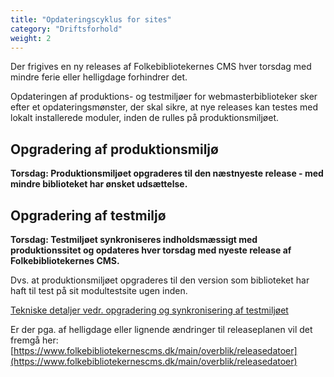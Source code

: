 ```yaml
---
title: "Opdateringscyklus for sites"
category: "Driftsforhold"
weight: 2
---
```


Der frigives en ny releases af Folkebibliotekernes CMS hver torsdag med mindre ferie eller helligdage forhindrer det.

Opdateringen af produktions- og testmiljøer for webmasterbiblioteker sker efter et opdateringsmønster, der skal sikre, at nye releases kan testes med lokalt installerede moduler, inden de rulles på produktionsmiljøet.

## Opgradering af produktionsmiljø
**Torsdag: Produktionsmiljøet opgraderes til den næstnyeste release - med mindre biblioteket har ønsket udsættelse.** 

## Opgradering af testmiljø
**Torsdag: Testmiljøet synkroniseres indholdsmæssigt med produktionssitet og opdateres hver torsdag med nyeste release af Folkebibliotekernes CMS.**

Dvs. at produktionsmiljøet opgraderes til den version som biblioteket har haft til test på sit modultestsite ugen inden.

[Tekniske detaljer vedr. opgradering og synkronisering af testmiljøet](https://www.folkebibliotekernescms.dk/main/webmasterplanen/produktions-og-testmiljoe/#opgradering-og-synkronisering-af-testmilj%C3%B8)

Er der pga. af helligdage eller lignende ændringer til releaseplanen vil det fremgå her:
[https://www.folkebibliotekernescms.dk/main/overblik/releasedatoer](https://www.folkebibliotekernescms.dk/main/overblik/releasedatoer)
